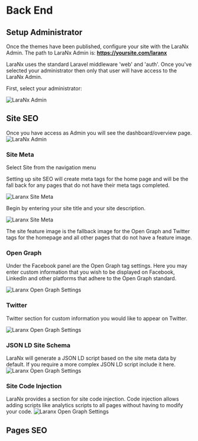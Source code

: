 # Back End

## Setup Administrator
Once the themes have been published, configure your site with the LaraNx Admin. The path to LaraNx Admin is:
**https://yoursite.com/laranx**

LaraNx uses the standard Laravel middleware 'web' and 'auth'.  Once you've selected your administrator then only that
user will have access to the LaraNx Admin.

First, select your administrator:

<img :src="$withBase('/Setup-LaraNx-SEO-Marketing-Kit-Admin.png')" alt="LaraNx Admin">

## Site SEO
Once you have access as Admin you will see the dashboard/overview page.
<img :src="$withBase('/Setup-LaraNx-Site-SEO-Marketing-Kit-Admin.png')" alt="LaraNx Admin">

### Site  Meta
Select Site from the navigation menu

Setting up site SEO will create meta tags for the home page and will be the fall
back for any pages that do not have their meta tags completed.

<img :src="$withBase('/Setup-LaraNx-Site-Meta-Tag-Panel.png')" alt="Laranx Site Meta">

Begin by entering your site title and your site description.  

<img :src="$withBase('/Setup-LaraNx-Site-Meta-Tag-Title-Description.png')" alt="Laranx Site Meta">

The site feature image is the fallback
image for the Open Graph and Twitter tags for the homepage and all other pages that do not
have a feature image. 

### Open Graph
Under the Facebook panel are the Open Graph tag settings.  Here you
may enter custom information that you wish to be displayed on Facebook, LinkedIn and other platforms 
that adhere to the Open Graph standard.

<img :src="$withBase('/Setup-LaraNx-Site-Facebook-OpenGraph-Tags.png')" alt="Laranx Open Graph Settings">

### Twitter
Twitter section for custom information you would like to appear on Twitter.

<img :src="$withBase('/Setup-LaraNx-Site-Twitter-Tags.png')" alt="Laranx Open Graph Settings">

### JSON LD Site Schema
LaraNx will generate a JSON LD script based on the site meta data by default.  If you 
require a more complex JSON LD script include it here.
<img :src="$withBase('/Setup-LaraNx-Site-Json-Ld-Tags.png')" alt="Laranx Open Graph Settings">

### Site Code Injection
LaraNx provides a section for site code injection.  Code injection allows adding
scripts like analytics scripts to all pages without having to modify your code.
<img :src="$withBase('/Setup-LaraNx-Site-Code-Injection.png')" alt="Laranx Open Graph Settings">

## Pages SEO
